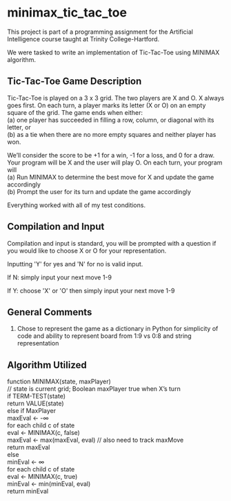 # minimax_tic_tac_toe

This project is part of a programming assignment for the Artificial Intelligence course taught at Trinity College-Hartford.

We were tasked to write an implementation of Tic-Tac-Toe using MINIMAX algorithm.

## Tic-Tac-Toe Game Description
Tic-Tac-Toe is played on a 3 x 3 grid. The two players are X and O. X always goes first. On each turn, a player
marks its letter (X or O) on an empty square of the grid. The game ends when either:  
(a) one player has succeeded in filling a row, column, or diagonal with its letter, or  
(b) as a tie when there are no more empty squares and neither player has won.  


We’ll consider the score to be +1 for a win, -1 for a loss, and 0 for a draw.
Your program will be X and the user will play O. On each turn, your program will  
(a) Run MINIMAX to determine the best move for X and update the game accordingly  
(b) Prompt the user for its turn and update the game accordingly  

Everything worked with all of my test conditions. 

## Compilation and Input
Compilation and input is standard, you will be prompted with a question if you would like to choose X or O for your representation. 

Inputting 'Y' for yes and 'N' for no is valid input. 

If N: simply input your next move 1-9

If Y: choose 'X' or 'O' then simply input your next move 1-9

## General Comments

1) Chose to represent the game as a dictionary in Python for simplicity of code and ability to represent board from 1:9 vs 0:8 and string representation

## Algorithm Utilized
function MINIMAX(state, maxPlayer)  
// state is current grid; Boolean maxPlayer true when X’s turn  
if TERM-TEST(state)  
 return VALUE(state)  
else if MaxPlayer  
 maxEval ← -∞  
 for each child c of state  
 eval ← MINIMAX(c, false)  
 maxEval ← max(maxEval, eval) // also need to track maxMove  
 return maxEval  
else  
 minEval ← ∞  
 for each child c of state  
 eval ← MINIMAX(c, true)  
 minEval ← min(minEval, eval)  
 return minEval  



